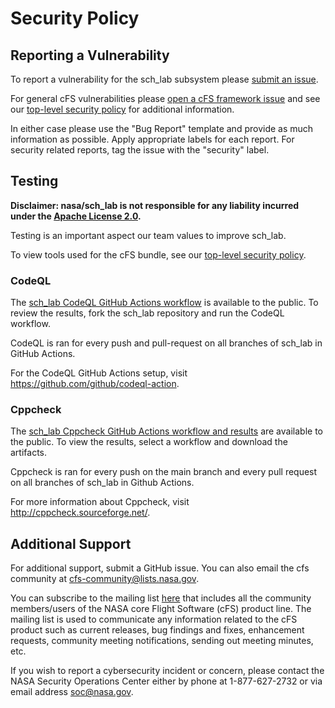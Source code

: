 # Security Policy

## Reporting a Vulnerability

To report a vulnerability for the sch_lab subsystem please [submit an issue](https://github.com/nasa/sch_lab/issues/new/choose).

For general cFS vulnerabilities please [open a cFS framework issue](https://github.com/nasa/cfs/issues/new/choose) and see our [top-level security policy](https://github.com/nasa/cFS/security/policy) for additional information.

In either case please use the "Bug Report" template and provide as much information as possible. Apply appropriate labels for each report. For security related reports, tag the issue with the "security" label.

## Testing

**Disclaimer: nasa/sch_lab is not responsible for any liability incurred under the [Apache License 2.0](https://github.com/nasa/sch_lab/blob/main/LICENSE).**

Testing is an important aspect our team values to improve sch_lab. 

To view tools used for the cFS bundle, see our [top-level security policy](https://github.com/nasa/cFS/security/policy). 

### CodeQL

The [sch_lab CodeQL GitHub Actions workflow](https://github.com/nasa/sch_lab/actions/workflows/codeql-build.yml) is available to the public. To review the results, fork the sch_lab repository and run the CodeQL workflow. 

CodeQL is ran for every push and pull-request on all branches of sch_lab in GitHub Actions. 

For the CodeQL GitHub Actions setup, visit https://github.com/github/codeql-action. 

### Cppcheck

The [sch_lab Cppcheck GitHub Actions workflow and results](https://github.com/nasa/sch_lab/actions/workflows/static-analysis.yml) are available to the public. To view the results, select a workflow and download the artifacts. 

Cppcheck is ran for every push on the main branch and every pull request on all branches of sch_lab in Github Actions. 

For more information about Cppcheck, visit http://cppcheck.sourceforge.net/.

## Additional Support

For additional support, submit a GitHub issue. You can also email the cfs community at cfs-community@lists.nasa.gov. 

You can subscribe to the mailing list [here](https://lists.nasa.gov/mailman/listinfo/cfs-community) that includes all the community members/users of the NASA core Flight Software (cFS) product line. The mailing list is used to communicate any information related to the cFS product such as current releases, bug findings and fixes, enhancement requests, community meeting notifications, sending out meeting minutes, etc.

If you wish to report a cybersecurity incident or concern, please contact the NASA Security Operations Center either by phone at 1-877-627-2732 or via email address soc@nasa.gov.
